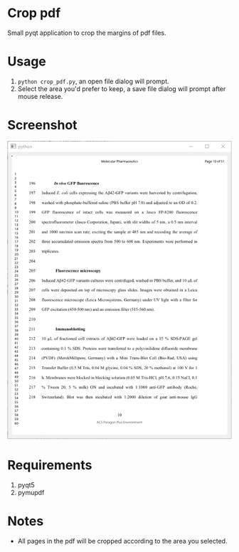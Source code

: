 # Crop pdf
 Small pyqt application to crop the margins of pdf files. 

# Usage
1. `python crop_pdf.py`, an open file dialog will prompt. 
2. Select the area you'd prefer to keep, a save file dialog will prompt after mouse release. 

# Screenshot
![example](example.gif)

# Requirements
1. pyqt5
2. pymupdf

# Notes
* All pages in the pdf will be cropped according to the area you selected. 